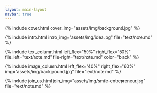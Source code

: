 ```yaml
---
layout: main-layout
navbar: true
---
```


{% include cover.html cover_img="assets/img/background.jpg" %}

{% include intro.html intro_img="assets/img/idea.jpg" file="text/note.md" %}

{% include text_column.html left_flex="50%" right_flex="50%" file_left="text/note.md" file-right="text/note.md" color="black" %}

{% include image_column.html left_flex="40%" right_flex="60%" img="assets/img/background.jpg" file="text/note.md" %}

{% include join_us.html join_img="assets/img/smile-entrepreneur.jpg" file="text/note.md" %}
